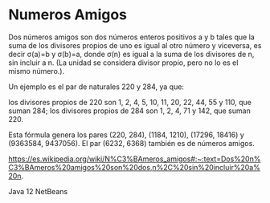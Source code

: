 # Numeros Amigos

Dos números amigos son dos números enteros positivos a y b tales que la suma de los divisores propios de uno es igual al otro número y viceversa, es decir σ(a)=b y σ(b)=a, donde σ(n) es igual a la suma de los divisores de n, sin incluir a n. (La unidad se considera divisor propio, pero no lo es el mismo número.).

Un ejemplo es el par de naturales 220 y 284, ya que:

los divisores propios de 220 son 1, 2, 4, 5, 10, 11, 20, 22, 44, 55 y 110, que suman 284;
los divisores propios de 284 son 1, 2, 4, 71 y 142, que suman 220.

Esta fórmula genera los pares (220, 284), (1184, 1210), (17296, 18416) y (9363584, 9437056). El par (6232, 6368) también es de números amigos.

https://es.wikipedia.org/wiki/N%C3%BAmeros_amigos#:~:text=Dos%20n%C3%BAmeros%20amigos%20son%20dos,n%2C%20sin%20incluir%20a%20n.

Java 12
NetBeans
